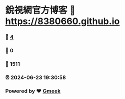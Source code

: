 # 銳視網官方博客 :link: https://8380660.github.io 
### :page_facing_up: [4](https://8380660.github.io/tag.html) 
### :speech_balloon: 0 
### :hibiscus: 1511 
### :alarm_clock: 2024-06-23 19:30:58 
### Powered by :heart: [Gmeek](https://github.com/Meekdai/Gmeek)
